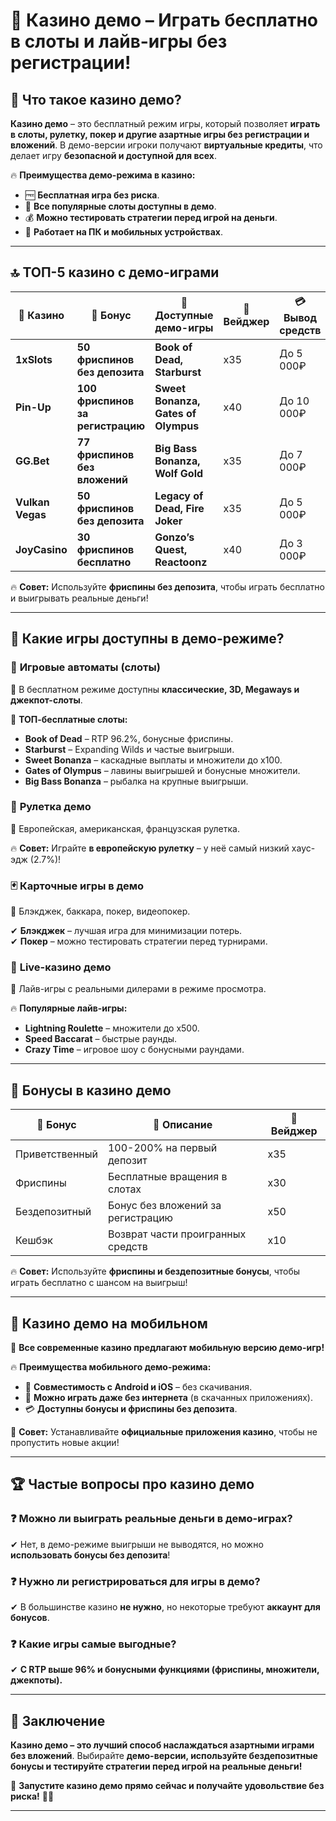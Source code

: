 # 🎰 Казино демо – Играть бесплатно в слоты и лайв-игры без регистрации!  

## 🎯 Что такое казино демо?  

**Казино демо** – это бесплатный режим игры, который позволяет **играть в слоты, рулетку, покер и другие азартные игры без регистрации и вложений**. В демо-версии игроки получают **виртуальные кредиты**, что делает игру **безопасной и доступной для всех**.  

🔥 **Преимущества демо-режима в казино:**  
- 🆓 **Бесплатная игра без риска**.  
- 🎰 **Все популярные слоты доступны в демо**.  
- 💰 **Можно тестировать стратегии перед игрой на деньги**.  
- 📱 **Работает на ПК и мобильных устройствах**.  

---

## 🔝 ТОП-5 казино с демо-играми  

| 🎰 Казино | 🎁 Бонус | 🎡 Доступные демо-игры | 🔄 Вейджер | 💳 Вывод средств |
|----------|---------|----------------|---------|------------------|
| **1xSlots** | **50 фриспинов без депозита** | **Book of Dead, Starburst** | x35 | До 5 000₽ |
| **Pin-Up** | **100 фриспинов за регистрацию** | **Sweet Bonanza, Gates of Olympus** | x40 | До 10 000₽ |
| **GG.Bet** | **77 фриспинов без вложений** | **Big Bass Bonanza, Wolf Gold** | x35 | До 7 000₽ |
| **Vulkan Vegas** | **50 фриспинов без депозита** | **Legacy of Dead, Fire Joker** | x35 | До 5 000₽ |
| **JoyCasino** | **30 фриспинов бесплатно** | **Gonzo’s Quest, Reactoonz** | x40 | До 3 000₽ |

🔥 **Совет:** Используйте **фриспины без депозита**, чтобы играть бесплатно и выигрывать реальные деньги!  

---

## 🎡 Какие игры доступны в демо-режиме?  

### 🎰 **Игровые автоматы (слоты)**  
📌 В бесплатном режиме доступны **классические, 3D, Megaways и джекпот-слоты**.  

💎 **ТОП-бесплатные слоты:**  
- **Book of Dead** – RTP 96.2%, бонусные фриспины.  
- **Starburst** – Expanding Wilds и частые выигрыши.  
- **Sweet Bonanza** – каскадные выплаты и множители до x100.  
- **Gates of Olympus** – лавины выигрышей и бонусные множители.  
- **Big Bass Bonanza** – рыбалка на крупные выигрыши.  

### 🎡 **Рулетка демо**  
📌 Европейская, американская, французская рулетка.  

🔥 **Совет:** Играйте **в европейскую рулетку** – у неё самый низкий хаус-эдж (2.7%)!  

### 🃏 **Карточные игры в демо**  
📌 Блэкджек, баккара, покер, видеопокер.  

✔ **Блэкджек** – лучшая игра для минимизации потерь.  
✔ **Покер** – можно тестировать стратегии перед турнирами.  

### 📡 **Live-казино демо**  
📌 Лайв-игры с реальными дилерами в режиме просмотра.  

🔥 **Популярные лайв-игры:**  
- **Lightning Roulette** – множители до x500.  
- **Speed Baccarat** – быстрые раунды.  
- **Crazy Time** – игровое шоу с бонусными раундами.  

---

## 🎁 Бонусы в казино демо  

| 🎁 Бонус | 📌 Описание | 🔄 Вейджер |
|---------|----------|---------|
| Приветственный | 100-200% на первый депозит | x35 |
| Фриспины | Бесплатные вращения в слотах | x30 |
| Бездепозитный | Бонус без вложений за регистрацию | x50 |
| Кешбэк | Возврат части проигранных средств | x10 |

🔥 **Совет:** Используйте **фриспины и бездепозитные бонусы**, чтобы играть бесплатно с шансом на выигрыш!  

---

## 📱 Казино демо на мобильном  

🎰 **Все современные казино предлагают мобильную версию демо-игр!**  

🔥 **Преимущества мобильного демо-режима:**  
- 📲 **Совместимость с Android и iOS** – без скачивания.  
- 🎡 **Можно играть даже без интернета** (в скачанных приложениях).  
- 💳 **Доступны бонусы и фриспины без депозита**.  

🚀 **Совет:** Устанавливайте **официальные приложения казино**, чтобы не пропустить новые акции!  

---

## 🏆 Частые вопросы про казино демо  

### ❓ Можно ли выиграть реальные деньги в демо-играх?  
✔ Нет, в демо-режиме выигрыши не выводятся, но можно **использовать бонусы без депозита**!  

### ❓ Нужно ли регистрироваться для игры в демо?  
✔ В большинстве казино **не нужно**, но некоторые требуют **аккаунт для бонусов**.  

### ❓ Какие игры самые выгодные?  
✔ **С RTP выше 96% и бонусными функциями (фриспины, множители, джекпоты).**  

---

## 🏁 Заключение  

**Казино демо – это лучший способ наслаждаться азартными играми без вложений**. Выбирайте **демо-версии, используйте бездепозитные бонусы и тестируйте стратегии перед игрой на реальные деньги!**  

🚀 **Запустите казино демо прямо сейчас и получайте удовольствие без риска!** 🎰🔥  

---

